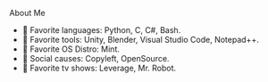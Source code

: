 About Me

- 💞️ Favorite languages: Python, C, C#, Bash.
- 💞️ Favorite tools: Unity, Blender, Visual Studio Code, Notepad++.
- 💞️ Favorite OS Distro: Mint.
- 💞️ Social causes: Copyleft, OpenSource.
- 💞️ Favorite tv shows: Leverage, Mr. Robot.

<!---
JessaPhreire/JessaPhreire is a ✨ special ✨ repository because its `README.md` (this file) appears on your GitHub profile.
You can click the Preview link to take a look at your changes.
--->
